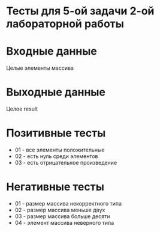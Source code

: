 # Тесты для 5-ой задачи 2-ой лабораторной работы

# Входные данные

Целые элементы массива

# Выходные данные

Целое result

# Позитивные тесты

- 01 - все элементы положительные
- 02 - есть нуль среди элементов
- 03 - есть отрицательное произведение

# Негативные тесты

- 01 - размер массива некорректного типа
- 02 - размер массива меньше двух
- 03 - размер массива больше десяти
- 04 - элемент массива неверного типа
